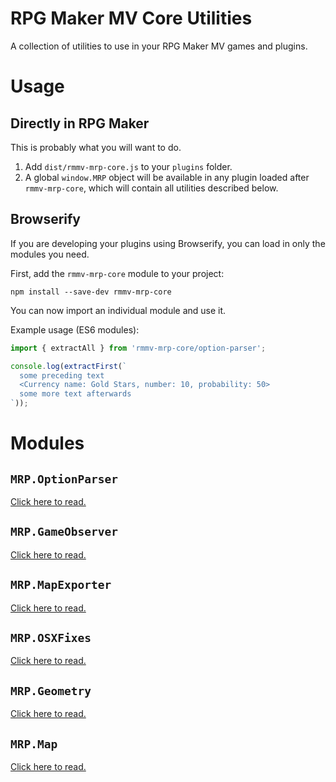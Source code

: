 # RPG Maker MV Core Utilities

A collection of utilities to use in your RPG Maker MV games and plugins.

# Usage

## Directly in RPG Maker

This is probably what you will want to do.

1. Add `dist/rmmv-mrp-core.js` to your `plugins` folder.
2. A global `window.MRP` object will be available in any plugin loaded after `rmmv-mrp-core`, which will contain all utilities described below.

## Browserify

If you are developing your plugins using Browserify, you can load in only the modules you need.

First, add the `rmmv-mrp-core` module to your project:

    npm install --save-dev rmmv-mrp-core

You can now import an individual module and use it.

Example usage (ES6 modules):

```javascript
import { extractAll } from 'rmmv-mrp-core/option-parser';

console.log(extractFirst(`
  some preceding text
  <Currency name: Gold Stars, number: 10, probability: 50>
  some more text afterwards
`));
```

# Modules

## `MRP.OptionParser`

[Click here to read.](docs/OptionParser.md)

## `MRP.GameObserver`

[Click here to read.](docs/GameObserver.md)

## `MRP.MapExporter`

[Click here to read.](docs/MapExporter.md)

## `MRP.OSXFixes`

[Click here to read.](docs/OSXFixes.md)

## `MRP.Geometry`

[Click here to read.](docs/Geometry.md)

## `MRP.Map`

[Click here to read.](docs/Map.md)
